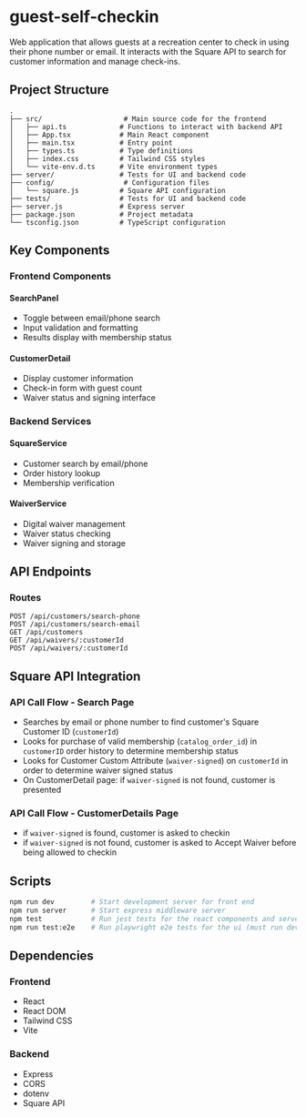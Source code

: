 # guest-self-checkin

Web application that allows guests at a recreation center to check in using their phone number or email. It interacts with the Square API to search for customer information and manage check-ins.

## Project Structure

```
.
├── src/                    # Main source code for the frontend
│   ├── api.ts             # Functions to interact with backend API
│   ├── App.tsx            # Main React component
│   ├── main.tsx           # Entry point
│   ├── types.ts           # Type definitions
│   ├── index.css          # Tailwind CSS styles
│   └── vite-env.d.ts      # Vite environment types
├── server/                # Tests for UI and backend code
├── config/                 # Configuration files
│   └── square.js          # Square API configuration
├── tests/                 # Tests for UI and backend code
├── server.js              # Express server
├── package.json           # Project metadata
└── tsconfig.json          # TypeScript configuration
```

## Key Components

### Frontend Components

#### SearchPanel
- Toggle between email/phone search
- Input validation and formatting
- Results display with membership status

#### CustomerDetail
- Display customer information
- Check-in form with guest count
- Waiver status and signing interface

### Backend Services

#### SquareService
- Customer search by email/phone
- Order history lookup
- Membership verification

#### WaiverService
- Digital waiver management
- Waiver status checking
- Waiver signing and storage

## API Endpoints

### Routes
```
POST /api/customers/search-phone 
POST /api/customers/search-email 
GET /api/customers
GET /api/waivers/:customerId 
POST /api/waivers/:customerId
```

## Square API Integration

### API Call Flow - Search Page
- Searches by email or phone number to find customer's Square Customer ID (`customerId`)
- Looks for purchase of valid membership (`catalog_order_id`) in `customerID` order history to determine membership status
- Looks for Customer Custom Attribute (`waiver-signed`) on `customerId` in order to determine waiver signed status
- On CustomerDetail page: if `waiver-signed` is not found, customer is presented
### API Call Flow - CustomerDetails Page
- if `waiver-signed` is found, customer is asked to checkin
- if `waiver-signed` is not found, customer is asked to Accept Waiver before being allowed to checkin


## Scripts

```bash
npm run dev         # Start development server for front end
npm run server      # Start express middleware server
npm test            # Run jest tests for the react components and server
npm run test:e2e    # Run playwright e2e tests for the ui (must run dev and server in advance)
```

## Dependencies

### Frontend
- React
- React DOM
- Tailwind CSS
- Vite

### Backend
- Express
- CORS
- dotenv
- Square API
